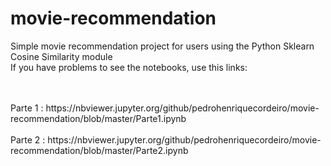 # movie-recommendation
Simple movie recommendation project for users using the Python Sklearn Cosine Similarity module
<br />
If you have problems to see the notebooks, use this links: 

<br />
<br />
Parte 1 : https://nbviewer.jupyter.org/github/pedrohenriquecordeiro/movie-recommendation/blob/master/Parte1.ipynb

<br />
<br />
Parte 2 : https://nbviewer.jupyter.org/github/pedrohenriquecordeiro/movie-recommendation/blob/master/Parte2.ipynb

